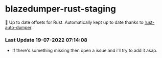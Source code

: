 # blazedumper-rust-staging

🚀 Up to date offsets for Rust. Automatically kept up to date thanks to [rust-auto-dumper](https://github.com/Akandesh/rust-auto-dumper).


### Last Update 19-07-2022 07:14:08
- If there's something missing then open a issue and i'll try to add it asap.